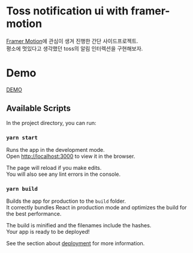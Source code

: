 # Toss notification ui with framer-motion

[Framer Motion](https://www.framer.com/motion/)에 관심이 생겨 진행한 간단 사이드프로젝트. <br/>
평소에 멋있다고 생각했던 toss의 알림 인터렉션을 구현해보자.


# Demo

[DEMO](https://6148b849228cbcb927ac3529--upbeat-gates-f9428b.netlify.app/)


## Available Scripts

In the project directory, you can run:

### `yarn start`

Runs the app in the development mode.\
Open [http://localhost:3000](http://localhost:3000) to view it in the browser.

The page will reload if you make edits.\
You will also see any lint errors in the console.

### `yarn build`

Builds the app for production to the `build` folder.\
It correctly bundles React in production mode and optimizes the build for the best performance.

The build is minified and the filenames include the hashes.\
Your app is ready to be deployed!

See the section about [deployment](https://facebook.github.io/create-react-app/docs/deployment) for more information.
